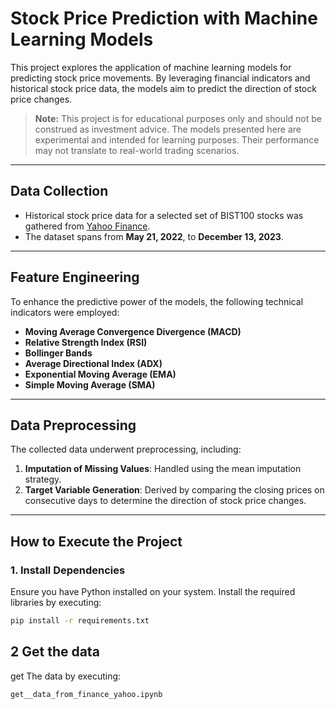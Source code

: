 # Stock Price Prediction with Machine Learning Models

This project explores the application of machine learning models for predicting stock price movements. By leveraging financial indicators and historical stock price data, the models aim to predict the direction of stock price changes.

> **Note:** This project is for educational purposes only and should not be construed as investment advice. The models presented here are experimental and intended for learning purposes. Their performance may not translate to real-world trading scenarios.

---

## Data Collection

- Historical stock price data for a selected set of BIST100 stocks was gathered from [Yahoo Finance](https://finance.yahoo.com).
- The dataset spans from **May 21, 2022**, to **December 13, 2023**.

---

## Feature Engineering

To enhance the predictive power of the models, the following technical indicators were employed:

- **Moving Average Convergence Divergence (MACD)**
- **Relative Strength Index (RSI)**
- **Bollinger Bands**
- **Average Directional Index (ADX)**
- **Exponential Moving Average (EMA)**
- **Simple Moving Average (SMA)**

---

## Data Preprocessing

The collected data underwent preprocessing, including:

1. **Imputation of Missing Values**: Handled using the mean imputation strategy.
2. **Target Variable Generation**: Derived by comparing the closing prices on consecutive days to determine the direction of stock price changes.

---

## How to Execute the Project

### 1. Install Dependencies
Ensure you have Python installed on your system. Install the required libraries by executing:

```bash
pip install -r requirements.txt
```

##  2 Get the data 
get The data by executing:



```bash
get__data_from_finance_yahoo.ipynb
```